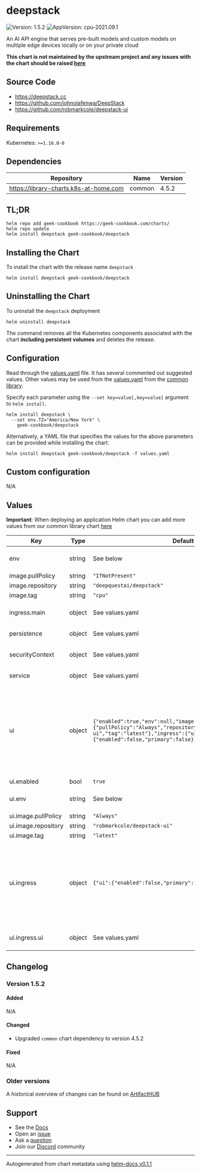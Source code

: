 # deepstack

![Version: 1.5.2](https://img.shields.io/badge/Version-1.5.2-informational?style=flat-square) ![AppVersion: cpu-2021.09.1](https://img.shields.io/badge/AppVersion-cpu--2021.09.1-informational?style=flat-square)

An AI API engine that serves pre-built models and custom models on multiple edge devices locally or on your private cloud

**This chart is not maintained by the upstream project and any issues with the chart should be raised [here](https://github.com/geek-cookbook/charts/issues/new/choose)**

## Source Code

* <https://deepstack.cc>
* <https://github.com/johnolafenwa/DeepStack>
* <https://github.com/robmarkcole/deepstack-ui>

## Requirements

Kubernetes: `>=1.16.0-0`

## Dependencies

| Repository | Name | Version |
|------------|------|---------|
| https://library-charts.k8s-at-home.com | common | 4.5.2 |

## TL;DR

```console
helm repo add geek-cookbook https://geek-cookbook.com/charts/
helm repo update
helm install deepstack geek-cookbook/deepstack
```

## Installing the Chart

To install the chart with the release name `deepstack`

```console
helm install deepstack geek-cookbook/deepstack
```

## Uninstalling the Chart

To uninstall the `deepstack` deployment

```console
helm uninstall deepstack
```

The command removes all the Kubernetes components associated with the chart **including persistent volumes** and deletes the release.

## Configuration

Read through the [values.yaml](./values.yaml) file. It has several commented out suggested values.
Other values may be used from the [values.yaml](https://github.com/geek-cookbook/library-charts/tree/main/charts/stable/common/values.yaml) from the [common library](https://github.com/geek-cookbook/library-charts/tree/main/charts/stable/common).

Specify each parameter using the `--set key=value[,key=value]` argument to `helm install`.

```console
helm install deepstack \
  --set env.TZ="America/New York" \
    geek-cookbook/deepstack
```

Alternatively, a YAML file that specifies the values for the above parameters can be provided while installing the chart.

```console
helm install deepstack geek-cookbook/deepstack -f values.yaml
```

## Custom configuration

N/A

## Values

**Important**: When deploying an application Helm chart you can add more values from our common library chart [here](https://github.com/geek-cookbook/library-charts/tree/main/charts/stable/common)

| Key | Type | Default | Description |
|-----|------|---------|-------------|
| env | string | See below | environment variables. See more environment variables in the [deepstack documentation](https://docs.deepstack.cc). |
| image.pullPolicy | string | `"IfNotPresent"` | image pull policy |
| image.repository | string | `"deepquestai/deepstack"` | image repository |
| image.tag | string | `"cpu"` | image tag |
| ingress.main | object | See values.yaml | Enable and configure ingress settings for the chart under this key. |
| persistence | object | See values.yaml | Configure persistence settings for the chart under this key. |
| securityContext | object | See values.yaml | security context. May be necessary when using GPU image |
| service | object | See values.yaml | Configures service settings for the chart. |
| ui | object | `{"enabled":true,"env":null,"image":{"pullPolicy":"Always","repository":"robmarkcole/deepstack-ui","tag":"latest"},"ingress":{"ui":{"enabled":false,"primary":false}}}` | Enable scene recognition VISION-SCENE: True -- Enable face detection VISION-FACE: True -- Enable object detection VISION-DETECTION: True -- Protect detection and recognition APIs with a key API-KEY: changeMe -- Protect admin APIs (such as managing models) with a key ADMIN-KEY: changeMe |
| ui.enabled | bool | `true` | enable web UI |
| ui.env | string | See below | environment variables. See more environment variables in the [deepstack-ui README](https://github.com/robmarkcole/deepstack-ui). |
| ui.image.pullPolicy | string | `"Always"` | image pull policy |
| ui.image.repository | string | `"robmarkcole/deepstack-ui"` | image repository for ui |
| ui.image.tag | string | `"latest"` | image tag |
| ui.ingress | object | `{"ui":{"enabled":false,"primary":false}}` |    value: the timeout to wait for deepstack, default 30 seconds - name: DEEPSTACK_CUSTOM_MODEL   value: the name of a custom model, if you wish to use one - name: DEEPSTACK_UI_DEBUG_MODE   value: options `True` or `False` (default). Lowers the minimum confidence threshold to 1% |
| ui.ingress.ui | object | See values.yaml | Enable and configure ingress settings for the chart under this key. |

## Changelog

### Version 1.5.2

#### Added

N/A

#### Changed

* Upgraded `common` chart dependency to version 4.5.2

#### Fixed

N/A

### Older versions

A historical overview of changes can be found on [ArtifactHUB](https://artifacthub.io/packages/helm/geek-cookbook/deepstack?modal=changelog)

## Support

- See the [Docs](https://docs.geek-cookbook.com/our-helm-charts/getting-started/)
- Open an [issue](https://github.com/geek-cookbook/charts/issues/new/choose)
- Ask a [question](https://github.com/geek-cookbook/organization/discussions)
- Join our [Discord](http://chat.funkypenguin.co.nz) community

----------------------------------------------
Autogenerated from chart metadata using [helm-docs v0.1.1](https://github.com/geek-cookbook/helm-docs/releases/v0.1.1)
